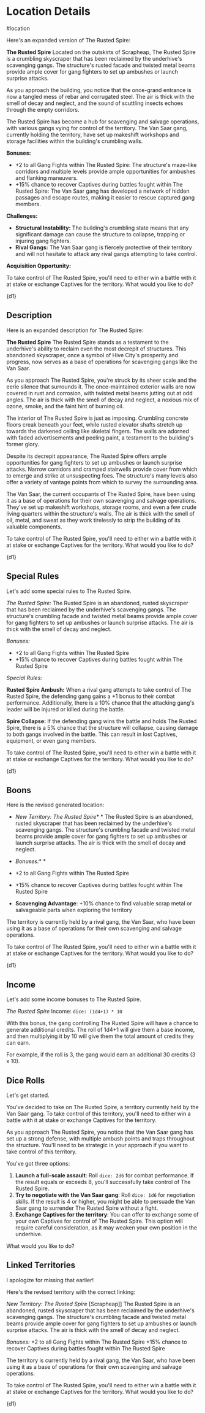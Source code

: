 
# Location Details

#location

Here's an expanded version of The Rusted Spire:

**The Rusted Spire**
Located on the outskirts of Scrapheap, The Rusted Spire is a crumbling skyscraper that has been reclaimed by the underhive's scavenging gangs. The structure's rusted facade and twisted metal beams provide ample cover for gang fighters to set up ambushes or launch surprise attacks.

As you approach the building, you notice that the once-grand entrance is now a tangled mess of rebar and corrugated steel. The air is thick with the smell of decay and neglect, and the sound of scuttling insects echoes through the empty corridors.

The Rusted Spire has become a hub for scavenging and salvage operations, with various gangs vying for control of the territory. The Van Saar gang, currently holding the territory, have set up makeshift workshops and storage facilities within the building's crumbling walls.

**Bonuses:**

* +2 to all Gang Fights within The Rusted Spire: The structure's maze-like corridors and multiple levels provide ample opportunities for ambushes and flanking maneuvers.
* +15% chance to recover Captives during battles fought within The Rusted Spire: The Van Saar gang has developed a network of hidden passages and escape routes, making it easier to rescue captured gang members.

**Challenges:**

* **Structural Instability:** The building's crumbling state means that any significant damage can cause the structure to collapse, trapping or injuring gang fighters.
* **Rival Gangs:** The Van Saar gang is fiercely protective of their territory and will not hesitate to attack any rival gangs attempting to take control.

**Acquisition Opportunity:**

To take control of The Rusted Spire, you'll need to either win a battle with it at stake or exchange Captives for the territory. What would you like to do?

{d1}

## Description
Here is an expanded description for The Rusted Spire:

**The Rusted Spire**
The Rusted Spire stands as a testament to the underhive's ability to reclaim even the most decrepit of structures. This abandoned skyscraper, once a symbol of Hive City's prosperity and progress, now serves as a base of operations for scavenging gangs like the Van Saar.

As you approach The Rusted Spire, you're struck by its sheer scale and the eerie silence that surrounds it. The once-maintained exterior walls are now covered in rust and corrosion, with twisted metal beams jutting out at odd angles. The air is thick with the smell of decay and neglect, a noxious mix of ozone, smoke, and the faint hint of burning oil.

The interior of The Rusted Spire is just as imposing. Crumbling concrete floors creak beneath your feet, while rusted elevator shafts stretch up towards the darkened ceiling like skeletal fingers. The walls are adorned with faded advertisements and peeling paint, a testament to the building's former glory.

Despite its decrepit appearance, The Rusted Spire offers ample opportunities for gang fighters to set up ambushes or launch surprise attacks. Narrow corridors and cramped stairwells provide cover from which to emerge and strike at unsuspecting foes. The structure's many levels also offer a variety of vantage points from which to survey the surrounding area.

The Van Saar, the current occupants of The Rusted Spire, have been using it as a base of operations for their own scavenging and salvage operations. They've set up makeshift workshops, storage rooms, and even a few crude living quarters within the structure's walls. The air is thick with the smell of oil, metal, and sweat as they work tirelessly to strip the building of its valuable components.

To take control of The Rusted Spire, you'll need to either win a battle with it at stake or exchange Captives for the territory. What would you like to do?

{d1}

## Special Rules
Let's add some special rules to The Rusted Spire.

*The Rusted Spire:*
The Rusted Spire is an abandoned, rusted skyscraper that has been reclaimed by the underhive's scavenging gangs. The structure's crumbling facade and twisted metal beams provide ample cover for gang fighters to set up ambushes or launch surprise attacks. The air is thick with the smell of decay and neglect.

*Bonuses:*
* +2 to all Gang Fights within The Rusted Spire
* +15% chance to recover Captives during battles fought within The Rusted Spire

*Special Rules:*

**Rusted Spire Ambush:** When a rival gang attempts to take control of The Rusted Spire, the defending gang gains a +1 bonus to their combat performance. Additionally, there is a 10% chance that the attacking gang's leader will be injured or killed during the battle.

**Spire Collapse:** If the defending gang wins the battle and holds The Rusted Spire, there is a 5% chance that the structure will collapse, causing damage to both gangs involved in the battle. This can result in lost Captives, equipment, or even gang members.

To take control of The Rusted Spire, you'll need to either win a battle with it at stake or exchange Captives for the territory. What would you like to do?

{d1}

## Boons
Here is the revised generated location:

* *New Territory: The Rusted Spire** *
The Rusted Spire is an abandoned, rusted skyscraper that has been reclaimed by the underhive's scavenging gangs. The structure's crumbling facade and twisted metal beams provide ample cover for gang fighters to set up ambushes or launch surprise attacks. The air is thick with the smell of decay and neglect.

* *Bonuses:** *
* +2 to all Gang Fights within The Rusted Spire
* +15% chance to recover Captives during battles fought within The Rusted Spire
* **Scavenging Advantage**: +10% chance to find valuable scrap metal or salvageable parts when exploring the territory

The territory is currently held by a rival gang, the Van Saar, who have been using it as a base of operations for their own scavenging and salvage operations.

To take control of The Rusted Spire, you'll need to either win a battle with it at stake or exchange Captives for the territory. What would you like to do?

{d1}

## Income
Let's add some income bonuses to The Rusted Spire.

*The Rusted Spire*
Income: `dice: (1d4+1) * 10`

With this bonus, the gang controlling The Rusted Spire will have a chance to generate additional credits. The roll of 1d4+1 will give them a base income, and then multiplying it by 10 will give them the total amount of credits they can earn.

For example, if the roll is 3, the gang would earn an additional 30 credits (3 x 10).

## Dice Rolls
Let's get started.

You've decided to take on The Rusted Spire, a territory currently held by the Van Saar gang. To take control of this territory, you'll need to either win a battle with it at stake or exchange Captives for the territory.

As you approach The Rusted Spire, you notice that the Van Saar gang has set up a strong defense, with multiple ambush points and traps throughout the structure. You'll need to be strategic in your approach if you want to take control of this territory.

You've got three options:

1. **Launch a full-scale assault**: Roll `dice: 2d6` for combat performance. If the result equals or exceeds 8, you'll successfully take control of The Rusted Spire.
2. **Try to negotiate with the Van Saar gang**: Roll `dice: 1d6` for negotiation skills. If the result is 4 or higher, you might be able to persuade the Van Saar gang to surrender The Rusted Spire without a fight.
3. **Exchange Captives for the territory**: You can offer to exchange some of your own Captives for control of The Rusted Spire. This option will require careful consideration, as it may weaken your own position in the underhive.

What would you like to do?


## Linked Territories
I apologize for missing that earlier!

Here's the revised territory with the correct linking:

*New Territory: The Rusted Spire*
[Scrapheap]]
The Rusted Spire is an abandoned, rusted skyscraper that has been reclaimed by the underhive's scavenging gangs. The structure's crumbling facade and twisted metal beams provide ample cover for gang fighters to set up ambushes or launch surprise attacks. The air is thick with the smell of decay and neglect.

*Bonuses:*
+2 to all Gang Fights within The Rusted Spire
+15% chance to recover Captives during battles fought within The Rusted Spire

The territory is currently held by a rival gang, the Van Saar, who have been using it as a base of operations for their own scavenging and salvage operations.

To take control of The Rusted Spire, you'll need to either win a battle with it at stake or exchange Captives for the territory. What would you like to do?

{d1}

